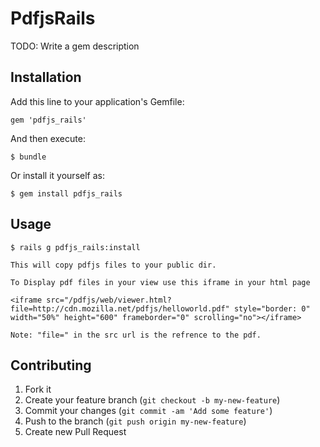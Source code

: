 # PdfjsRails

TODO: Write a gem description

## Installation

Add this line to your application's Gemfile:

    gem 'pdfjs_rails'

And then execute:

    $ bundle

Or install it yourself as:

    $ gem install pdfjs_rails

## Usage

	$ rails g pdfjs_rails:install

	This will copy pdfjs files to your public dir.

	To Display pdf files in your view use this iframe in your html page

	<iframe src="/pdfjs/web/viewer.html?file=http://cdn.mozilla.net/pdfjs/helloworld.pdf" style="border: 0" width="50%" height="600" frameborder="0" scrolling="no"></iframe>

	Note: "file=" in the src url is the refrence to the pdf.

## Contributing

1. Fork it
2. Create your feature branch (`git checkout -b my-new-feature`)
3. Commit your changes (`git commit -am 'Add some feature'`)
4. Push to the branch (`git push origin my-new-feature`)
5. Create new Pull Request
